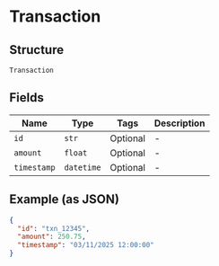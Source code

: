 
# Transaction

## Structure

`Transaction`

## Fields

| Name | Type | Tags | Description |
|  --- | --- | --- | --- |
| `id` | `str` | Optional | - |
| `amount` | `float` | Optional | - |
| `timestamp` | `datetime` | Optional | - |

## Example (as JSON)

```json
{
  "id": "txn_12345",
  "amount": 250.75,
  "timestamp": "03/11/2025 12:00:00"
}
```

